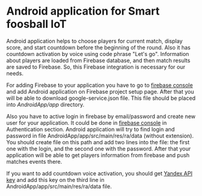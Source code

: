 # Android application for Smart foosball IoT

Android application helps to choose players for current match, display score, and start countdown before the beginning of the round. Also it has countdown activation by voice using code phrase "Let's go". Information about players are loaded from Firebase database, and then match results are saved to Firebase. So, this Firebase integration is necessary for our needs.

For adding Firebase to your application you have to go to [firebase console](https://console.firebase.google.com) and add Android application on Firebase project setup page. After that you will be able to download google-service.json file. This file should be placed into *AndroidApp/app* directory.

Also you have to active login in firebase by email/password and create new user for your application. It could be done in [firebase console](https://console.firebase.google.com) in Authentication section. Android application will try to find login and password in file AndroidApp/app/src/main/res/ra/data (without extension).
You should create file on this path and add two lines into the file: the first one with the login, and the second one with the password. After that your application will be able to get players information from firebase and push matches events there.

If you want to add countdown voice activation, you should get [Yandex API key](https://tech.yandex.com/speechkit/) and add this key on the third line in AndroidApp/app/src/main/res/ra/data file.
